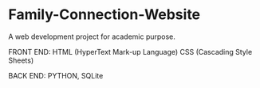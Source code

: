 # Family-Connection-Website

A web development project for academic purpose.

FRONT END:
HTML (HyperText Mark-up Language) CSS (Cascading Style Sheets)

BACK END:
PYTHON, SQLite

